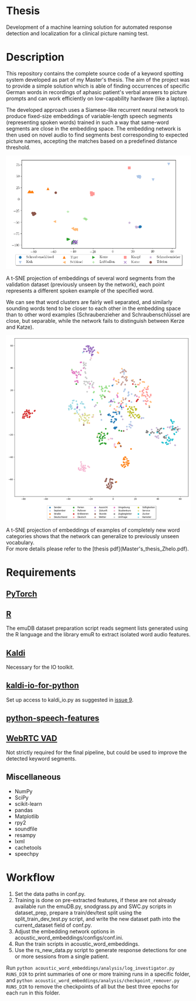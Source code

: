 # Thesis

Development of a machine learning solution for automated response detection and localization for a clinical picture naming test.

# Description

This repository contains the complete source code of a keyword spotting system developed as part of my Master's thesis.
The aim of the project was to provide a simple solution which is able of finding occurrences of specific German words in recordings
of aphasic patient's verbal answers to picture prompts and can work efficiently on low-capability hardware (like a laptop). 

The developed approach uses a Siamese-like recurrent neural network to produce fixed-size embeddings 
of variable-length speech segments (representing spoken words) trained in such a way that same-word segments are close in the embedding space.
The embedding network is then used on novel audio to find segments best corresponding to expected picture names, accepting the 
matches based on a predefined distance threshold. 

<p align="center">
    <img src='validation_words.png' alt='clusters of words from the validation dataset'/>
</p>
A t-SNE projection of embeddings of several word segments from the validation dataset (previously unseen by the network), 
each point represents a different spoken example of the specified word.  

We can see that word clusters are fairly well separated, and similarly sounding words tend to be closer to each other in the embedding space than to other word examples 
(Schraubenzieher and Schraubenschlüssel are close, but separable, while the network fails to distinguish between Kerze and Katze).  

<p align="center">
    <img src='new_words.png' alt='clusters of previously unseen word categories'/>
</p>
A t-SNE projection of embeddings of examples of completely new word categories shows that the network can generalize 
to previously unseen vocabulary.
 
<br/>
For more details please refer to the [thesis pdf](Master's_thesis_Zhelo.pdf).

# Requirements

## [PyTorch](https://github.com/pytorch/pytorch)

## [R](https://www.r-project.org/)
The emuDB dataset preparation script reads segment lists generated
using the R language and the library emuR to extract isolated word audio features.

## [Kaldi](https://github.com/kaldi-asr/kaldi)
Necessary for the IO toolkit.

## [kaldi-io-for-python](https://github.com/vesis84/kaldi-io-for-python/)
Set up access to kaldi_io.py as suggested in 
[issue 9](https://github.com/vesis84/kaldi-io-for-python/issues/9).

## [python-speech-features](https://github.com/jameslyons/python_speech_features)

## [WebRTC VAD](https://github.com/wiseman/py-webrtcvad)
Not strictly required for the final pipeline, but could be used to improve the detected keyword segments.

## Miscellaneous
* NumPy 
* SciPy 
* scikit-learn 
* pandas
* Matplotlib
* rpy2 
* soundfile
* resampy
* lxml
* cachetools
* speechpy

# Workflow

1. Set the data paths in conf.py.
2. Training is done on pre-extracted features, if these are not already available run the emuDB.py,
snodgrass.py and SWC.py scripts in dataset_prep, prepare a train/dev/test split using the split_train_dev_test.py 
script, and write the new dataset path into the current_dataset field of conf.py.  
3. Adjust the embedding network options in acoustic_word_embeddings/configs/conf.ini.
4. Run the train scripts in acoustic_word_embeddings.
5. Use the rs_new_data.py script to generate response detections for one or more sessions from a single patient.

Run
`python acoustic_word_embeddings/analysis/log_investigator.py RUNS_DIR`
to print summaries of one or more training runs in a specific folder, and
`python acoustic_word_embeddings/analysis/checkpoint_remover.py RUNS_DIR`
to remove the checkpoints of all but the best three epochs for each run in this folder.
